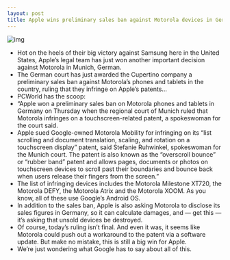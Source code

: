 ```yaml
---
layout: post
title: Apple wins preliminary sales ban against Motorola devices in Germany
---
```

![img](http://media.idownloadblog.com/wp-content/uploads/2012/01/google-motorola-e1327544277376.jpg)
* Hot on the heels of their big victory against Samsung here in the United States, Apple’s legal team has just won another important decision against Motorola in Munich, German.
* The German court has just awarded the Cupertino company a preliminary sales ban against Motorola’s phones and tablets in the country, ruling that they infringe on Apple’s patents…
* PCWorld has the scoop:
* “Apple won a preliminary sales ban on Motorola phones and tablets in Germany on Thursday when the regional court of Munich ruled that Motorola infringes on a touchscreen-related patent, a spokeswoman for the court said.
* Apple sued Google-owned Motorola Mobility for infringing on its “list scrolling and document translation, scaling, and rotation on a touchscreen display” patent, said Stefanie Ruhwinkel, spokeswoman for the Munich court. The patent is also known as the “overscroll bounce” or “rubber band” patent and allows pages, documents or photos on touchscreen devices to scroll past their boundaries and bounce back when users release their fingers from the screen.”
* The list of infringing devices includes the Motorola Milestone XT720, the Motorola DEFY, the Motorola Atrix and the Motorola XOOM. As you know, all of these use Google’s Android OS.
* In addition to the sales ban, Apple is also asking Motorola to disclose its sales figures in Germany, so it can calculate damages, and — get this — it’s asking that unsold devices be destroyed.
* Of course, today’s ruling isn’t final. And even it was, it seems like Motorola could push out a workaround to the patent via a software update. But make no mistake, this is still a big win for Apple.
* We’re just wondering what Google has to say about all of this.


